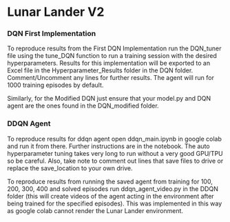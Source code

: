 # Lunar Lander V2

### DQN First Implementation
To reproduce results from the First DQN Implementation run the DQN_tuner file using the tune_DQN function to run a training session with the desired hyperparameters. Results for this implementation will be exported to an Excel file in the Hyperparameter_Results folder in the DQN folder. Comment/Uncomment any lines for further results. The agent will run for 1000 training episodes by default.

Similarly, for the Modified DQN just ensure that your model.py and DQN agent are the ones found in the DQN_modified folder.

### DDQN Agent

To reproduce results for ddqn agent open ddqn_main.ipynb in google colab and run it from there. Further instructions are in the notebook. The auto hyperparameter tuning takes very long to run without a very good GPU/TPU so be careful. Also, take note to comment out lines that save files to drive or replace the save_location to your own drive.

To reproduce results from running the saved agent from training for 100, 200, 300, 400 and solved episodes run ddqn_agent_video.py in the DDQN folder (this will create videos of the agent acting in the environment after being trained for the specified episodes). This was implemented in this way as google colab cannot render the Lunar Lander environment.
